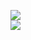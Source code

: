 [![](https://img.shields.io/badge/Made%20With-Github%20Spray-lightgrey.svg?style=for-the-badge&logo=github)](https://github.com/Annihil/github-spray#18300)  
[![](https://i.imgur.com/2DrTn0Z.gif)](https://github.com/Annihil/github-spray)
